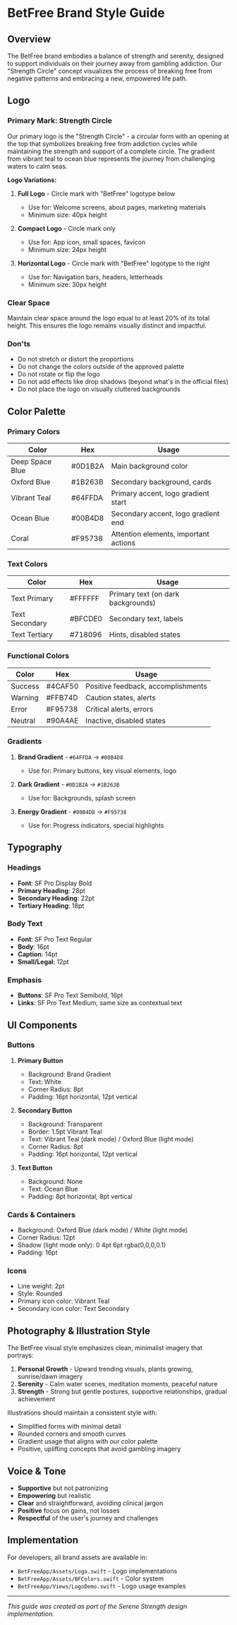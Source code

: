 # BetFree Brand Style Guide

## Overview

The BetFree brand embodies a balance of strength and serenity, designed to support individuals on their journey away from gambling addiction. Our "Strength Circle" concept visualizes the process of breaking free from negative patterns and embracing a new, empowered life path.

## Logo

### Primary Mark: Strength Circle

Our primary logo is the "Strength Circle" - a circular form with an opening at the top that symbolizes breaking free from addiction cycles while maintaining the strength and support of a complete circle. The gradient from vibrant teal to ocean blue represents the journey from challenging waters to calm seas.

**Logo Variations:**

1. **Full Logo** - Circle mark with "BetFree" logotype below
   - Use for: Welcome screens, about pages, marketing materials
   - Minimum size: 40px height

2. **Compact Logo** - Circle mark only
   - Use for: App icon, small spaces, favicon
   - Minimum size: 24px height

3. **Horizontal Logo** - Circle mark with "BetFree" logotype to the right
   - Use for: Navigation bars, headers, letterheads
   - Minimum size: 30px height

### Clear Space

Maintain clear space around the logo equal to at least 20% of its total height. This ensures the logo remains visually distinct and impactful.

### Don'ts

- Do not stretch or distort the proportions
- Do not change the colors outside of the approved palette
- Do not rotate or flip the logo
- Do not add effects like drop shadows (beyond what's in the official files)
- Do not place the logo on visually cluttered backgrounds

## Color Palette

### Primary Colors

| Color | Hex | Usage |
|-------|-----|-------|
| Deep Space Blue | #0D1B2A | Main background color |
| Oxford Blue | #1B263B | Secondary background, cards |
| Vibrant Teal | #64FFDA | Primary accent, logo gradient start |
| Ocean Blue | #00B4D8 | Secondary accent, logo gradient end |
| Coral | #F95738 | Attention elements, important actions |

### Text Colors

| Color | Hex | Usage |
|-------|-----|-------|
| Text Primary | #FFFFFF | Primary text (on dark backgrounds) |
| Text Secondary | #BFCDE0 | Secondary text, labels |
| Text Tertiary | #718096 | Hints, disabled states |

### Functional Colors

| Color | Hex | Usage |
|-------|-----|-------|
| Success | #4CAF50 | Positive feedback, accomplishments |
| Warning | #FFB74D | Caution states, alerts |
| Error | #F95738 | Critical alerts, errors |
| Neutral | #90A4AE | Inactive, disabled states |

### Gradients

1. **Brand Gradient** - `#64FFDA` → `#00B4D8`
   - Use for: Primary buttons, key visual elements, logo

2. **Dark Gradient** - `#0D1B2A` → `#1B263B`
   - Use for: Backgrounds, splash screen

3. **Energy Gradient** - `#00B4D8` → `#F95738`
   - Use for: Progress indicators, special highlights

## Typography

### Headings

- **Font**: SF Pro Display Bold
- **Primary Heading**: 28pt
- **Secondary Heading**: 22pt
- **Tertiary Heading**: 18pt

### Body Text

- **Font**: SF Pro Text Regular
- **Body**: 16pt
- **Caption**: 14pt
- **Small/Legal**: 12pt

### Emphasis

- **Buttons**: SF Pro Text Semibold, 16pt
- **Links**: SF Pro Text Medium, same size as contextual text

## UI Components

### Buttons

1. **Primary Button**
   - Background: Brand Gradient
   - Text: White
   - Corner Radius: 8pt
   - Padding: 16pt horizontal, 12pt vertical

2. **Secondary Button**
   - Background: Transparent
   - Border: 1.5pt Vibrant Teal
   - Text: Vibrant Teal (dark mode) / Oxford Blue (light mode)
   - Corner Radius: 8pt
   - Padding: 16pt horizontal, 12pt vertical

3. **Text Button**
   - Background: None
   - Text: Ocean Blue
   - Padding: 8pt horizontal, 8pt vertical

### Cards & Containers

- Background: Oxford Blue (dark mode) / White (light mode)
- Corner Radius: 12pt
- Shadow (light mode only): 0 4pt 6pt rgba(0,0,0,0.1)
- Padding: 16pt

### Icons

- Line weight: 2pt
- Style: Rounded
- Primary icon color: Vibrant Teal
- Secondary icon color: Text Secondary

## Photography & Illustration Style

The BetFree visual style emphasizes clean, minimalist imagery that portrays:

1. **Personal Growth** - Upward trending visuals, plants growing, sunrise/dawn imagery
2. **Serenity** - Calm water scenes, meditation moments, peaceful nature
3. **Strength** - Strong but gentle postures, supportive relationships, gradual achievement

Illustrations should maintain a consistent style with:
- Simplified forms with minimal detail
- Rounded corners and smooth curves
- Gradient usage that aligns with our color palette
- Positive, uplifting concepts that avoid gambling imagery

## Voice & Tone

- **Supportive** but not patronizing
- **Empowering** but realistic
- **Clear** and straightforward, avoiding clinical jargon
- **Positive** focus on gains, not losses
- **Respectful** of the user's journey and challenges

## Implementation

For developers, all brand assets are available in:
- `BetFreeApp/Assets/Logo.swift` - Logo implementations
- `BetFreeApp/Assets/BFColors.swift` - Color system
- `BetFreeApp/Views/LogoDemo.swift` - Logo usage examples

---

*This guide was created as part of the Serene Strength design implementation.* 